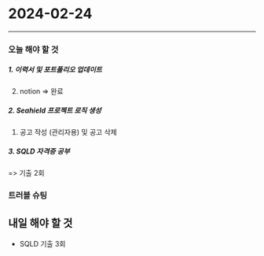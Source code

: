 # 2024-02-24

---

### 오늘 해야 할 것

##### 1. 이력서 및 포트폴리오 업데이트

2. notion => 완료

##### 2. Seahield 프로젝트 로직 생성

1. 공고 작성 (관리자용) 및 공고 삭제

##### 3. SQLD 자격증 공부

=> 기출 2회

### 트러블 슈팅

## 내일 해야 할 것

- SQLD 기출 3회
